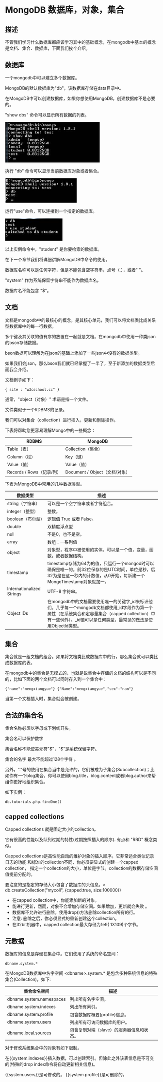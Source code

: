 
# MongoDB 数据库，对象，集合

## 描述

不管我们学习什么数据库都应该学习其中的基础概念，在mongodb中基本的概念是文档、集合、数据库，下面我们挨个介绍。

## 数据库

一个mongodb中可以建立多个数据库。

MongoDB的默认数据库为"db"，该数据库存储在data目录中。

在MongoDB中可以创建数据库，如果你想使用MongoDB，创建数据库不是必要的。

"show dbs" 命令可以显示所有数据的列表。

![show-dbs-command](../img/4-1.jpg)

执行 "db" 命令可以显示当前数据库对象或者集合。

![db-command](../img/4-2.jpg)

运行"use"命令，可以连接到一个指定的数据库。

![use-command](../img/4-3.jpg)

以上实例命令中，"student" 是你要检索的数据库。

在下一个章节我们将详细讲解MongoDB中命令的使用。

数据库名称可以是任何字符，但是不能包含空字符串，点号（.），或者" "。

"system" 作为系统保留字符串不能作为数据库名。

数据库名不能包含 "$"。

## 文档

文档是mongodb中的最核心的概念，是其核心单元，我们可以将文档类比成关系型数据库中的每一行数据。

多个键及其关联的值有序的放置在一起就是文档。在mongodb中使用一种类json的bson存储数据。

bson数据可以理解为在json的基础上添加了一些json中没有的数据类型。

如果我们会json，那么bson我们就已经掌握了一半了，至于新添加的数据类型后面我会介绍。

文档例子如下：

```
{ site : "w3cschool.cc" }
```

通常，"object（对象）" 术语是指一个文件。

文件类似于一个RDBMS的记录。

我们可以对集合（collection）进行插入，更新和删除操作。

下表将帮助您更容易理解Mongo中的一些概念：

| RDBMS | MongoDB |
| --- | --- |
| Table（表） | Collection（集合） |
| Column（栏） | Key（键） |
| Value（值） | Value（值） |
| Records / Rows（记录/列） | Document / Object（文档/对象） |

下表为MongoDB中常用的几种数据类型。

| 数据类型 | 描述 |
| --- | --- |
| string（字符串） | 可以是一个空字符串或者字符组合。 |
| integer（整型） | 整数。 |
| boolean（布尔型） | 逻辑值 True 或者 False。 |
| double | 双精度浮点型 |
| null | 不是0，也不是空。 |
| array | 数组：一系列值 |
| object | 对象型，程序中被使用的实体。可以是一个值，变量，函数，或者数据结构。 |
| timestamp | timestamp存储为64为的值，只运行一个mongod时可以确保是唯一的。前32位保存的是UTC时间，单位是秒，后32为是在这一秒内的计数值，从0开始，每新建一个MongoTimestamp对象就加一。 |
| Internationalized Strings | UTF-8 字符串。 |
| Object IDs | 在mongodb中的文档需要使用唯一的关键字_id来标识他们。几乎每一个mongodb文档都使用_id字段作为第一个属性（在系统集合和定容量集合（capped collection）中有一些例外）。_id值可以是任何类型，最常见的做法是使用ObjectId类型。 |

## 集合

集合就是一组文档的组合。如果将文档类比成数据库中的行，那么集合就可以类比成数据库的表。

在mongodb中的集合是无模式的，也就是说集合中存储的文档的结构可以是不同的，比如下面的两个文档可以同时存入到一个集合中：

```
{"name":"mengxiangyue"} {"Name":"mengxiangyue","sex":"nan"}
```

当第一个文档插入时，集合就会被创建。

## 合法的集合名

集合名称必须以字母或下划线开头。

集合名可以保护数字

集合名称不能使美元符"$"，"$"是系统保留字符。

集合的名字 最大不能超过128个字符 。

另外，"."号的使用在集合当中是允许的，它们被成为子集合(Subcollection)；比如你有一个blog集合，你可以使用blog.title，blog.content或者blog.author来帮组你更好地组织集合。

如下实例：

```
db.tutorials.php.findOne()  
```

## capped collections

Capped collections 就是固定大小的collection。

它有很高的性能以及队列过期的特性(过期按照插入的顺序). 有点和 "RRD" 概念类似。

Capped collections是高性能自动的维护对象的插入顺序。它非常适合类似记录日志的功能 和标准的collection不同，你必须要显式的创建一个capped collection， 指定一个collection的大小，单位是字节。collection的数据存储空间值提前分配的。

要注意的是指定的存储大小包含了数据库的头信息。> db.createCollection("mycoll", {capped:true, size:100000})

*   在capped collection中，你能添加新的对象。
*   能进行更新，然而，对象不会增加存储空间。如果增加，更新就会失败 。
*   数据库不允许进行删除。使用drop()方法删除collection所有的行。
*   注意: 删除之后，你必须显式的重新创建这个collection。
*   在32bit机器中，capped collection最大存储为1e9( 1X109)个字节。

## 元数据

数据库的信息是存储在集合中。它们使用了系统的命名空间：

```
dbname.system.*
```

在MongoDB数据库中名字空间 &lt;dbname&gt;.system.* 是包含多种系统信息的特殊集合(Collection)，如下:

| 集合命名空间 | 描述 |
| --- | --- |
| dbname.system.namespaces | 列出所有名字空间。 |
| dbname.system.indexes | 列出所有索引。 |
| dbname.system.profile | 包含数据库概要(profile)信息。 |
| dbname.system.users | 列出所有可访问数据库的用户。 |
| dbname.local.sources | 包含复制对端（slave）的服务器信息和状态。 |

对于修改系统集合中的对象有如下限制。

在{{system.indexes}}插入数据，可以创建索引。但除此之外该表信息是不可变的(特殊的drop index命令将自动更新相关信息)。

{{system.users}}是可修改的。 {{system.profile}}是可删除的。


